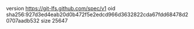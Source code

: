 version https://git-lfs.github.com/spec/v1
oid sha256:927d3ed4eab20d0b472f5e2edcd966d3632822cda67fdd68478d20707aadb532
size 25647
